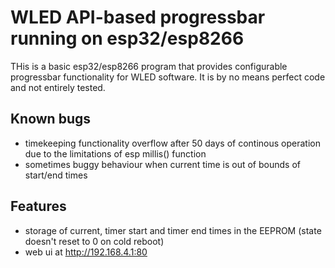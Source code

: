 # WLED API-based progressbar running on esp32/esp8266

THis is a basic esp32/esp8266 program that provides configurable progressbar functionality for WLED software. It is by no means perfect code and not entirely tested.

## Known bugs

- timekeeping functionality overflow after 50 days of continous operation due to the limitations of esp millis() function
- sometimes buggy behaviour when current time is out of bounds of start/end times

## Features

- storage of current, timer start and timer end times in the EEPROM (state doesn't reset to 0 on cold reboot)
- web ui at http://192.168.4.1:80
